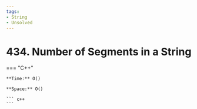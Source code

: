 ```yaml
---
tags:
- String
- Unsolved
---
```



# 434. Number of Segments in a String

=== "C++"

    **Time:** O()

    **Space:** O()

    ``` c++
    ```